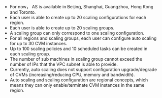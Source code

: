 - For now， AS is available in Beijing, Shanghai, Guangzhou, Hong Kong and Toronto.
- Each user is able to create up to 20 scaling configurations for each region.
- Each user is able to create up to 20 scaling groups.
- A scaling group can only correspond to one scaling configuration.
- For all regions and scaling groups, each user can configure auto scaling for up to 30 CVM instances.
- Up to 100 scaling policies and 10 scheduled tasks can be created in each scaling group.
- The number of sub machines in scaling group cannot exceed the number of IPs that the VPC subnet is able to provide.
- Currently, auto scaling does not support configuration upgrade/degrade of CVMs (increasing/reducing CPU, memory and bandwidth).
- Auto scaling and scaling configuration are regional concepts, which means they can only enable/terminate CVM instances in the same region.

